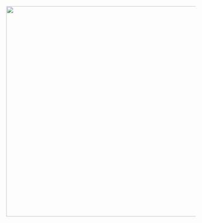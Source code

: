 <img src="https://github.com/eunhasoo/edwith-fullstack/blob/master/%ED%94%84%EB%A1%9C%EC%A0%9D%ED%8A%B8/A%20%EB%82%98%EB%A5%BC%20%EC%86%8C%EA%B0%9C%ED%95%98%EB%8A%94%20%ED%99%88%ED%8E%98%EC%9D%B4%EC%A7%80%20%EB%A7%8C%EB%93%A4%EA%B8%B0/%EA%B2%B0%EA%B3%BC.gif" width="1280" height="560"/>